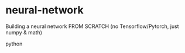 # neural-network
Building a neural network FROM SCRATCH (no Tensorflow/Pytorch, just numpy &amp; math)

python
